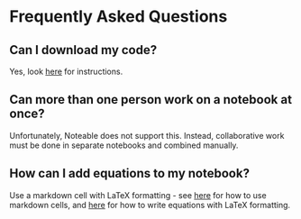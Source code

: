 # Frequently Asked Questions

## Can I download my code?

Yes, look [here](./noteable_interface.md#Downloading-notebooks) for instructions.

## Can more than one person work on a notebook at once?

Unfortunately, Noteable does not support this. Instead, collaborative work must be done in separate notebooks and combined manually.

## How can I add equations to my notebook?

Use a markdown cell with LaTeX formatting - see [here](./noteable_interface.md#Markdown-cells) for how to use markdown cells, and [here](https://www.upyesp.org/posts/makrdown-vscode-math-notation/) for how to write equations with LaTeX formatting.
